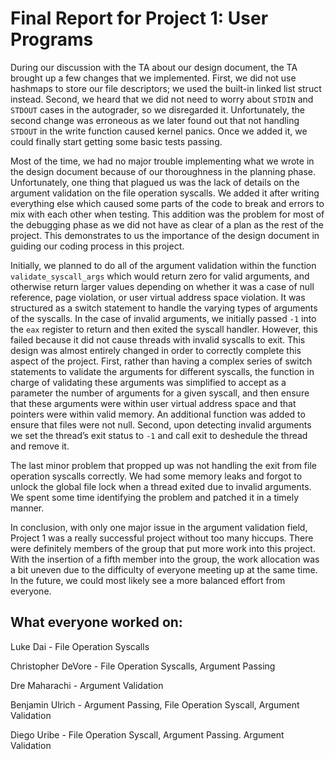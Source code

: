 Final Report for Project 1: User Programs
=========================================

During our discussion with the TA about our design document, the TA brought up a few changes that we implemented. First, we did not use hashmaps to store our file descriptors; we used the built-in linked list struct instead. Second, we heard that we did not need to worry about `STDIN` and `STDOUT` cases in the autograder, so we disregarded it. Unfortunately, the second change was erroneous as we later found out that not handling `STDOUT` in the write function caused kernel panics. Once we added it, we could finally start getting some basic tests passing.

Most of the time, we had no major trouble implementing what we wrote in the design document because of our thoroughness in the planning phase. Unfortunately, one thing that plagued us was the lack of details on the argument validation on the file operation syscalls. We added it after writing everything else which caused some parts of the code to break and errors to mix with each other when testing. This addition was the problem for most of the debugging phase as we did not have as clear of a plan as the rest of the project. This demonstrates to us the importance of the design document in guiding our coding process in this project.

Initially, we planned to do all of the argument validation within the function `validate_syscall_args` which would return zero for valid arguments, and otherwise return larger values depending on whether it was a case of null reference, page violation, or user virtual address space violation. It was structured as a switch statement to handle the varying types of arguments of the syscalls. In the case of invalid arguments, we initially passed `-1` into the `eax` register to return and then exited the syscall handler. However, this failed because it did not cause threads with invalid syscalls to exit. This design was almost entirely changed in order to correctly complete this aspect of the project. First, rather than having a complex series of switch statements to validate the arguments for different syscalls, the function in charge of validating these arguments was simplified to accept as a parameter the number of arguments for a given syscall, and then ensure that these arguments were within user virtual address space and that pointers were within valid memory. An additional function was added to ensure that files were not null. Second, upon detecting invalid arguments we set the thread’s exit status to `-1` and call exit to deshedule the thread and remove it.

The last minor problem that propped up was not handling the exit from file operation syscalls correctly. We had some memory leaks and forgot to unlock the global file lock when a thread exited due to invalid arguments. We spent some time identifying the problem and patched it in a timely manner.

In conclusion, with only one major issue in the argument validation field, Project 1 was a really successful project without too many hiccups. There were definitely members of the group that put more work into this project. With the insertion of a fifth member into the group, the work allocation was a bit uneven due to the difficulty of everyone meeting up at the same time. In the future, we could most likely see a more balanced effort from everyone.


## What everyone worked on:

Luke Dai -  File Operation Syscalls

Christopher DeVore - File Operation Syscalls, Argument Passing

Dre Maharachi - Argument Validation

Benjamin Ulrich - Argument Passing, File Operation Syscall, Argument Validation

Diego Uribe - File Operation Syscall, Argument Passing. Argument Validation

